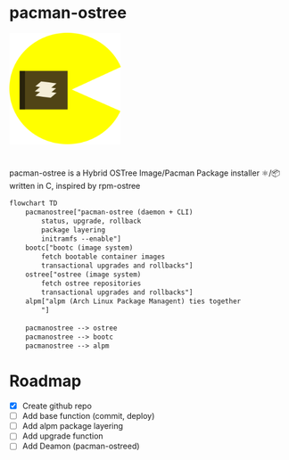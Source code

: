 # pacman-ostree
<p aligin="center">
    <img src="repo_content/logo.png" alt="Project Logo" width="200"/>
</p>

# 
pacman-ostree is a Hybrid OSTree Image/Pacman Package installer ⚛️/📦 written in C, inspired by rpm-ostree
```mermaid
flowchart TD
    pacmanostree["pacman-ostree (daemon + CLI)
        status, upgrade, rollback
        package layering
        initramfs --enable"] 
    bootc["bootc (image system)
        fetch bootable container images
        transactional upgrades and rollbacks"]
    ostree["ostree (image system)
        fetch ostree repositories
        transactional upgrades and rollbacks"]
    alpm["alpm (Arch Linux Package Managent) ties together
        "]

    pacmanostree --> ostree
    pacmanostree --> bootc
    pacmanostree --> alpm
```
# Roadmap
- [X] Create github repo
- [ ] Add base function (commit, deploy)
- [ ] Add alpm package layering
- [ ] Add upgrade function
- [ ] Add Deamon (pacman-ostreed)
